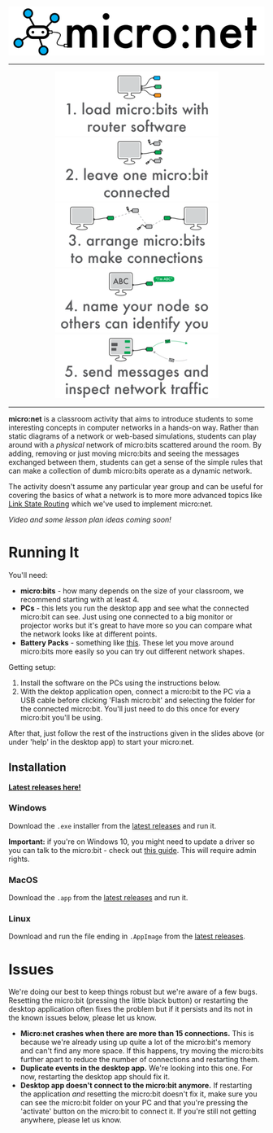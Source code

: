 <p align="center">
  <img src="readme_assets/logo.png">
</p>

---

<p align="center">
  <img src="readme_assets/slide_2_small.png">
  <img src="readme_assets/slide_3_small.png">
  <img src="readme_assets/slide_4_small.png">
  <img src="readme_assets/slide_5_small.png">
  <img src="readme_assets/slide_6_small.png">
</p>

---

**micro:net** is a classroom activity that aims to introduce students to some interesting concepts in computer networks in a hands-on way. Rather than static diagrams of a network or web-based simulations, students can play around with a *physical* network of micro:bits scattered around the room. By adding, removing or just moving micro:bits and seeing the messages exchanged between them, students can get a sense of the simple rules that can make a collection of dumb micro:bits operate as a dynamic network.

The activity doesn't assume any particular year group and can be useful for covering the basics of what a network is to more more advanced topics like [Link State Routing](https://en.wikipedia.org/wiki/Link-state_routing_protocol) which we've used to implement micro:net.

*Video and some lesson plan ideas coming soon!*

# Running It

You'll need:
* **micro:bits** - how many depends on the size of your classroom, we recommend starting with at least 4.
* **PCs** - this lets you run the desktop app and see what the connected micro:bit can see. Just using one connected to a big monitor or projector works but it's great to have more so you can compare what the network looks like at different points.
* **Battery Packs** - something like [this](https://www.amazon.co.uk/2xAAA-Battery-Cage-Connector-microbit/dp/B01BSZYJUW). These let you move around micro:bits more easily so you can try out different network shapes.

Getting setup:
1. Install the software on the PCs using the instructions below.
2. With the dektop application open, connect a micro:bit to the PC via a USB cable before clicking 'Flash micro:bit' and selecting the folder for the connected micro:bit. You'll just need to do this once for every micro:bit you'll be using.

After that, just follow the rest of the instructions given in the slides above (or under 'help' in the desktop app) to start your micro:net.

## Installation

**[Latest releases here!](https://github.com/Microboys/micronet/releases/latest)**

### Windows
Download the `.exe` installer from the [latest releases](https://github.com/Microboys/micronet/releases/latest) and run it.

**Important:** if you're on Windows 10, you might need to update a driver so you can talk to the micro:bit - check out [this guide](https://support.microbit.org/support/solutions/articles/19000022103-how-do-i-use-the-serial-port-with-a-micro-bit-on-windows). This will require admin rights.

### MacOS
Download the `.app` from the [latest releases](https://github.com/Microboys/micronet/releases/latest) and run it.

### Linux

Download and run the file ending in `.AppImage` from the [latest releases](https://github.com/Microboys/micronet/releases/latest).

# Issues

We're doing our best to keep things robust but we're aware of a few bugs. Resetting the micro:bit (pressing the little black button) or restarting the desktop application often fixes the problem but if it persists and its not in the known issues below, please let us know.

* **Micro:net crashes when there are more than 15 connections.** This is because we're already using up quite a lot of the micro:bit's memory and can't find any more space. If this happens, try moving the micro:bits further apart to reduce the number of connections and restarting them.
* **Duplicate events in the desktop app.** We're looking into this one. For now, restarting the desktop app should fix it.
* **Desktop app doesn't connect to the micro:bit anymore.** If restarting the application _and_ resetting the micro:bit doesn't fix it, make sure you can see the micro:bit folder on your PC and that you're pressing the 'activate' button on the micro:bit to connect it. If you're still not getting anywhere, please let us know.
